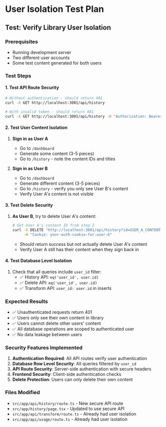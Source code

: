 # User Isolation Test Plan

## Test: Verify Library User Isolation

### Prerequisites
- Running development server
- Two different user accounts
- Some test content generated for both users

### Test Steps

#### 1. Test API Route Security
```bash
# Without authentication - should return 401
curl -X GET http://localhost:3001/api/history

# With invalid token - should return 401  
curl -X GET http://localhost:3001/api/history -H "Authorization: Bearer invalid_token"
```

#### 2. Test User Content Isolation
1. **Sign in as User A**
   - Go to `/dashboard`
   - Generate some content (3-5 pieces)
   - Go to `/history` - note the content IDs and titles

2. **Sign in as User B** 
   - Go to `/dashboard` 
   - Generate different content (3-5 pieces)
   - Go to `/history` - verify you only see User B's content
   - Verify User A's content is not visible

#### 3. Test Delete Security
1. **As User B**, try to delete User A's content:
   ```bash
   # Get User A's content ID from step 2
   curl -X DELETE "http://localhost:3001/api/history?id=USER_A_CONTENT_ID" \
        -H "Cookie: your-auth-cookie-for-user-b"
   ```
   - Should return success but not actually delete User A's content
   - Verify User A still has their content when they sign back in

#### 4. Test Database Level Isolation
1. Check that all queries include `user_id` filter:
   - ✅ History API: `eq('user_id', user.id)` 
   - ✅ Delete API: `eq('user_id', user.id)`
   - ✅ Transform API: `user_id: user.id` in inserts

### Expected Results
- ✅ Unauthenticated requests return 401
- ✅ Users only see their own content in library
- ✅ Users cannot delete other users' content
- ✅ All database operations are scoped to authenticated user
- ✅ No data leakage between users

### Security Features Implemented
1. **Authentication Required**: All API routes verify user authentication
2. **Database Row Level Security**: All queries filtered by `user_id`
3. **API Route Security**: Server-side authentication with secure headers
4. **Frontend Security**: Client-side authentication checks
5. **Delete Protection**: Users can only delete their own content

### Files Modified
- `src/app/api/history/route.ts` - New secure API route
- `src/app/history/page.tsx` - Updated to use secure API
- `src/app/api/transform/route.ts` - Already had user isolation
- `src/app/api/usage/route.ts` - Already had user isolation
